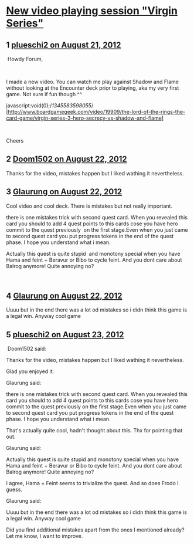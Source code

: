 # [New video playing session &quot;Virgin Series&quot;](https://community.fantasyflightgames.com/topic/69589-new-video-playing-session-virgin-series/)

## 1 [plueschi2 on August 21, 2012](https://community.fantasyflightgames.com/topic/69589-new-video-playing-session-virgin-series/?do=findComment&comment=678734)

 Howdy Forum,

 

I made a new video. You can watch me play against Shadow and Flame without looking at the Encounter deck prior to playing, aka my very first game. Not sure if fun though ^^

javascript:void(0);/*1345583598055*/ [http://www.boardgamegeek.com/video/19909/the-lord-of-the-rings-the-card-game/virgin-series-3-hero-secrecy-vs-shadow-and-flame]

 

Cheers

## 2 [Doom1502 on August 22, 2012](https://community.fantasyflightgames.com/topic/69589-new-video-playing-session-virgin-series/?do=findComment&comment=679352)

Thanks for the video, mistakes happen but I liked wathing it nevertheless.

## 3 [Glaurung on August 22, 2012](https://community.fantasyflightgames.com/topic/69589-new-video-playing-session-virgin-series/?do=findComment&comment=679364)

Cool video and cool deck. There is mistakes but not really important.

there is one mistakes trick with second quest card. When you revealed this card you should to add 4 quest points to this cards cose you have hero commit to the quest previously  on the first stage.Even when you just came to second quest card you put progress tokens in the end of the quest phase. I hope you understand what i mean.

Actually this quest is quite stupid  and monotony special when you have Hama and feint + Beravur or Bibo to cycle feint. And you dont care about Balrog anymore! Quite annoying no?

 

## 4 [Glaurung on August 22, 2012](https://community.fantasyflightgames.com/topic/69589-new-video-playing-session-virgin-series/?do=findComment&comment=679706)

Uuuu but in the end there was a lot od mistakes so i didn think this game is a legal win. Anyway cool game

## 5 [plueschi2 on August 23, 2012](https://community.fantasyflightgames.com/topic/69589-new-video-playing-session-virgin-series/?do=findComment&comment=680016)

 Doom1502 said:


Thanks for the video, mistakes happen but I liked wathing it nevertheless.



Glad you enjoyed it.

Glaurung said:


there is one mistakes trick with second quest card. When you revealed this card you should to add 4 quest points to this cards cose you have hero commit to the quest previously on the first stage.Even when you just came to second quest card you put progress tokens in the end of the quest phase. I hope you understand what i mean.



That's actually quite cool, hadn't thought about this. Thx for pointing that out.

Glaurung said:

Actually this quest is quite stupid and monotony special when you have Hama and feint + Beravur or Bibo to cycle feint. And you dont care about Balrog anymore! Quite annoying no?



I agree, Hama + Feint seems to trivialize the quest. And so does Frodo I guess.

Glaurung said:


Uuuu but in the end there was a lot od mistakes so i didn think this game is a legal win. Anyway cool game



Did you find additional mistakes apart from the ones I mentioned already? Let me know, I want to improve.

